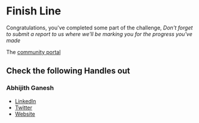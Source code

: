 # Finish Line

Congratulations, you've completed some part of the challenge, _Don't forget to submit a report to us where we'll be marking you for the progress you've made_

The [community portal](https://explorersworlddok.gatsbyjs.io/)

## Check the following Handles out

### Abhijith Ganesh

- [LinkedIn](https://linkedin.com/in/Abhijithganesh14/)
- [Twitter](https://twitter.com/GaneshAbhijith)
- [Website](https://abhijithganesh.com)
